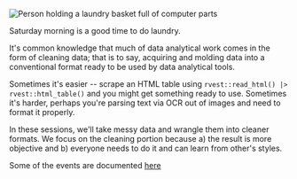![Person holding a laundry basket full of computer parts](./img/OIG2.jpg)

Saturday morning is a good time to do laundry.

It's common knowledge that much of data analytical work comes in the form of
cleaning data; that is to say, acquiring and molding data into a conventional
format ready to be used by data analytical tools.

Sometimes it's easier -- scrape an HTML table using `rvest::read_html() |>
rvest::html_table()` and you might get something ready to use. Sometimes it's
harder, perhaps you're parsing text via OCR out of images and need to format it
properly.

In these sessions, we'll take messy data and wrangle them into cleaner formats.
We focus on the cleaning portion because a) the result is more objective and b)
everyone needs to do it and can learn from other's styles.

Some of the events are documented [here](https://awong234.github.io/laundry-day/)
